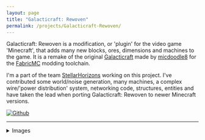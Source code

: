 ```yaml
---
layout: page
title: "Galacticraft: Rewoven"
permalink: /projects/Galacticraft-Rewoven/
---
```

Galacticraft: Rewoven is a modification, or 'plugin' for the video game 'Minecraft', that adds many new blocks, ores, dimensions and machines to the game. It is a remake of the original [Galacticraft](https://github.com/micdoodle8/Galacticraft/) made by [micdoodle8](https://github.com/micdoodle8/) for the [FabricMC](https://fabricmc.net/) modding toolchain.

I'm a part of the team [StellarHorizons](https://github.com/StellarHorizons/) working on this project. I've contributed some world/noise generation, many machines, a complex wire/'power distribution' system, networking code, structures, entities and have taken the lead when porting Galacticraft: Rewoven to newer Minecraft versions.

[![Github](https://img.shields.io/badge/Github-Galacticraft%20Rewoven-blue?logo=github&style=flat)](https://github.com/StellarHorizons/Galacticraft-Rewoven/)

-----------------------

<details markdown=1>
<summary>Images</summary>

![Aliens](/assets/images/galacticraft_rewoven/aliens.png)
![Entity](/assets/images/galacticraft_rewoven/entity.png)
![Rocket](/assets/images/galacticraft_rewoven/rocket.png)
![GUI](/assets/images/galacticraft_rewoven/gui_example.png)
![GUI 2](/assets/images/galacticraft_rewoven/gui_example_2.png)
![Structure](/assets/images/galacticraft_rewoven/structure.png)
![Structure 2](/assets/images/galacticraft_rewoven/structure_2.png)
![Structure 3](/assets/images/galacticraft_rewoven/structure_3.png)

</details>